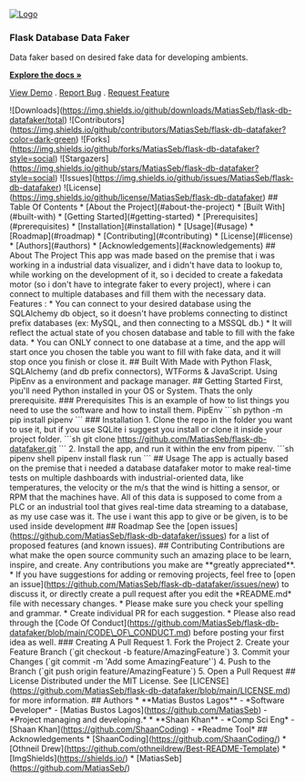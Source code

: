 [![Logo](images/logo.png)](https://github.com/MatiasSeb/flask-db-datafaker)

### Flask Database Data Faker

Data faker based on desired fake data for developing ambients.  
  
[**Explore the docs »**](https://github.com/MatiasSeb/flask-db-datafaker)  
  
[View Demo](https://github.com/MatiasSeb/flask-db-datafaker) . [Report Bug](https://github.com/MatiasSeb/flask-db-datafaker/issues) . [Request Feature](https://github.com/MatiasSeb/flask-db-datafaker/issues)

!\[Downloads\](https://img.shields.io/github/downloads/MatiasSeb/flask-db-datafaker/total) !\[Contributors\](https://img.shields.io/github/contributors/MatiasSeb/flask-db-datafaker?color=dark-green) !\[Forks\](https://img.shields.io/github/forks/MatiasSeb/flask-db-datafaker?style=social) !\[Stargazers\](https://img.shields.io/github/stars/MatiasSeb/flask-db-datafaker?style=social) !\[Issues\](https://img.shields.io/github/issues/MatiasSeb/flask-db-datafaker) !\[License\](https://img.shields.io/github/license/MatiasSeb/flask-db-datafaker) ## Table Of Contents \* \[About the Project\](#about-the-project) \* \[Built With\](#built-with) \* \[Getting Started\](#getting-started) \* \[Prerequisites\](#prerequisites) \* \[Installation\](#installation) \* \[Usage\](#usage) \* \[Roadmap\](#roadmap) \* \[Contributing\](#contributing) \* \[License\](#license) \* \[Authors\](#authors) \* \[Acknowledgements\](#acknowledgements) ## About The Project This app was made based on the premise that i was working in a industrial data visualizer, and i didn't have data to lookup to, while working on the development of it, so i decided to create a fakedata motor (so i don't have to integrate faker to every project), where i can connect to multiple databases and fill them with the necessary data. Features : \* You can connect to your desired database using the SQLAlchemy db object, so it doesn't have problems connecting to distinct prefix databases (ex: MySQL, and then connecting to a MSSQL db.) \* It will reflect the actual state of you chosen database and table to fill with the fake data. \* You can ONLY connect to one database at a time, and the app will start once you chosen the table you want to fill with fake data, and it will stop once you finish or close it. ## Built With Made with Python Flask, SQLAlchemy (and db prefix connectors), WTForms & JavaScript. Using PipEnv as a environment and package manager. ## Getting Started First, you'll need Python installed in your OS or System. Thats the only prerequisite. ### Prerequisites This is an example of how to list things you need to use the software and how to install them. PipEnv \`\`\`sh python -m pip install pipenv \`\`\` ### Installation 1. Clone the repo in the folder you want to use it, but if you use SQLite i suggest you install or clone it inside your project folder. \`\`\`sh git clone https://github.com/MatiasSeb/flask-db-datafaker.git \`\`\` 2. Install the app, and run it within the env from pipenv. \`\`\`sh pipenv shell pipenv install flask run \`\`\` ## Usage The app is actually based on the premise that i needed a database datafaker motor to make real-time tests on multiple dashboards with industrial-oriented data, like temperatures, the velocity or the m/s that the wind is hitting a sensor, or RPM that the machines have. All of this data is supposed to come from a PLC or an industrial tool that gives real-time data streaming to a database, as my use case was it. The use i want this app to give or be given, is to be used inside development ## Roadmap See the \[open issues\](https://github.com/MatiasSeb/flask-db-datafaker/issues) for a list of proposed features (and known issues). ## Contributing Contributions are what make the open source community such an amazing place to be learn, inspire, and create. Any contributions you make are \*\*greatly appreciated\*\*. \* If you have suggestions for adding or removing projects, feel free to \[open an issue\](https://github.com/MatiasSeb/flask-db-datafaker/issues/new) to discuss it, or directly create a pull request after you edit the \*README.md\* file with necessary changes. \* Please make sure you check your spelling and grammar. \* Create individual PR for each suggestion. \* Please also read through the \[Code Of Conduct\](https://github.com/MatiasSeb/flask-db-datafaker/blob/main/CODE\_OF\_CONDUCT.md) before posting your first idea as well. ### Creating A Pull Request 1. Fork the Project 2. Create your Feature Branch (\`git checkout -b feature/AmazingFeature\`) 3. Commit your Changes (\`git commit -m 'Add some AmazingFeature'\`) 4. Push to the Branch (\`git push origin feature/AmazingFeature\`) 5. Open a Pull Request ## License Distributed under the MIT License. See \[LICENSE\](https://github.com/MatiasSeb/flask-db-datafaker/blob/main/LICENSE.md) for more information. ## Authors \* \*\*Matias Bustos Lagos\*\* - \*Software Developer\* - \[Matias Bustos Lagos\](https://github.com/MatiasSeb) - \*Project managing and developing.\* \* \*\*Shaan Khan\*\* - \*Comp Sci Eng\* - \[Shaan Khan\](https://github.com/ShaanCoding) - \*Readme Tool\* ## Acknowledgements \* \[ShaanCoding\](https://github.com/ShaanCoding/) \* \[Othneil Drew\](https://github.com/othneildrew/Best-README-Template) \* \[ImgShields\](https://shields.io/) \* \[MatiasSeb\](https://github.com/MatiasSeb/)